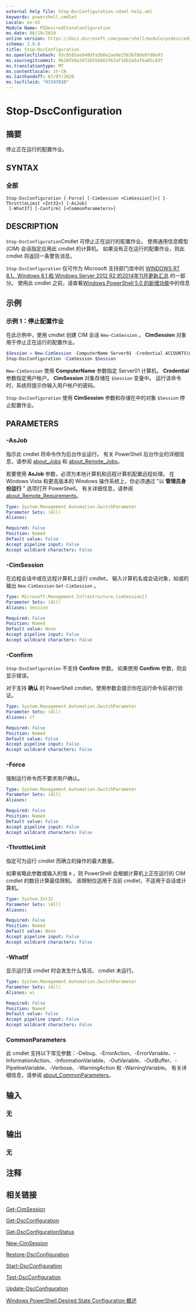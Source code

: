 ```yaml
---
external help file: Stop-DscConfiguration.cdxml-help.xml
keywords: powershell,cmdlet
Locale: en-US
Module Name: PSDesiredStateConfiguration
ms.date: 08/19/2019
online version: https://docs.microsoft.com/powershell/module/psdesiredstateconfiguration/stop-dscconfiguration?view=powershell-5.1&WT.mc_id=ps-gethelp
schema: 2.0.0
title: Stop-DscConfiguration
ms.openlocfilehash: 93c8585ae948dfa360a2ae8e2563670de8fd6e93
ms.sourcegitcommit: 9b28fb9a3d72655bb63f62af18b3a5af6a05cd3f
ms.translationtype: MT
ms.contentlocale: zh-CN
ms.lasthandoff: 07/07/2020
ms.locfileid: "93197830"
---
```

# Stop-DscConfiguration

## 摘要
停止正在运行的配置作业。

## SYNTAX

### 全部

```
Stop-DscConfiguration [-Force] [-CimSession <CimSession[]>] [-ThrottleLimit <Int32>] [-AsJob]
 [-WhatIf] [-Confirm] [<CommonParameters>]
```

## DESCRIPTION

`Stop-DscConfiguration`Cmdlet 可停止正在运行的配置作业。 使用通用信息模型 (CIM) 会话指定应用此 cmdlet 的计算机。 如果没有正在运行的配置作业，则此 cmdlet 将返回一条警告消息。

`Stop-DscConfiguration` 仅可作为 Microsoft 支持部门库中的 [WINDOWS RT 8.1、Windows 8.1 和 Windows Server 2012 R2 的2014年11月更新汇总](https://support.microsoft.com/kb/3000850) 的一部分。 使用此 cmdlet 之前，请查看[Windows PowerShell 5.0 的新增功能](/powershell/scripting/whats-new/What-s-New-in-Windows-PowerShell-50)中的信息

## 示例

### 示例 1：停止配置作业

在此示例中，使用 cmdlet 创建 CIM 会话 `New-CimSession` 。 **CimSession** 对象用于停止正在运行的配置作业。

```powershell
$Session = New-CimSession -ComputerName Server01 -Credential ACCOUNTS\User01
Stop-DscConfiguration -CimSession $Session
```

`New-CimSession` 使用 **ComputerName** 参数指定 Server01 计算机。 **Credential** 参数指定用户帐户。 **CimSession** 对象存储在 `$Session` 变量中。 运行该命令时，系统将提示你输入用户帐户的密码。

`Stop-DscConfiguration` 使用 **CimSession** 参数和存储在中的对象 `$Session` 停止配置作业。

## PARAMETERS

### -AsJob

指示此 cmdlet 将命令作为后台作业运行。 有关 PowerShell 后台作业的详细信息，请参阅 [about_Jobs](../Microsoft.PowerShell.Core/About/about_Jobs.md) 和 [about_Remote_Jobs](../Microsoft.PowerShell.Core/About/about_Remote_Jobs.md)。

若要使用 **AsJob** 参数，必须为本地计算机和远程计算机配置远程处理。 在 Windows Vista 和更高版本的 Windows 操作系统上，你必须通过 "以 **管理员身份运行** " 选项打开 PowerShell。 有关详细信息，请参阅 [about_Remote_Requirements](../Microsoft.PowerShell.Core/About/about_Remote_Requirements.md)。

```yaml
Type: System.Management.Automation.SwitchParameter
Parameter Sets: (All)
Aliases:

Required: False
Position: Named
Default value: False
Accept pipeline input: False
Accept wildcard characters: False
```

### -CimSession

在远程会话中或在远程计算机上运行 cmdlet。 输入计算机名或会话对象，如或的输出 `New-CimSession` `Get-CimSession` 。

```yaml
Type: Microsoft.Management.Infrastructure.CimSession[]
Parameter Sets: (All)
Aliases: Session

Required: False
Position: Named
Default value: None
Accept pipeline input: False
Accept wildcard characters: False
```

### -Confirm

`Stop-DscConfiguration` 不支持 **Confirm** 参数。 如果使用 **Confirm** 参数，则会显示错误。

对于支持 **确认** 的 PowerShell cmdlet，使用参数会提示你在运行命令前进行验证。

```yaml
Type: System.Management.Automation.SwitchParameter
Parameter Sets: (All)
Aliases: cf

Required: False
Position: Named
Default value: False
Accept pipeline input: False
Accept wildcard characters: False
```

### -Force

强制运行命令而不要求用户确认。

```yaml
Type: System.Management.Automation.SwitchParameter
Parameter Sets: (All)
Aliases:

Required: False
Position: Named
Default value: False
Accept pipeline input: False
Accept wildcard characters: False
```

### -ThrottleLimit

指定可为运行 cmdlet 而确立的操作的最大数量。

如果省略此参数或输入的值 `0` ，则 PowerShell 会根据计算机上正在运行的 CIM cmdlet 的数目计算最佳限制。 该限制仅适用于当前 cmdlet，不适用于会话或计算机。

```yaml
Type: System.Int32
Parameter Sets: (All)
Aliases:

Required: False
Position: Named
Default value: None
Accept pipeline input: False
Accept wildcard characters: False
```

### -WhatIf

显示运行该 cmdlet 时会发生什么情况。 cmdlet 未运行。

```yaml
Type: System.Management.Automation.SwitchParameter
Parameter Sets: (All)
Aliases: wi

Required: False
Position: Named
Default value: False
Accept pipeline input: False
Accept wildcard characters: False
```

### CommonParameters

此 cmdlet 支持以下常见参数：-Debug、-ErrorAction、-ErrorVariable、-InformationAction、-InformationVariable、-OutVariable、-OutBuffer、-PipelineVariable、-Verbose、-WarningAction 和 -WarningVariable。 有关详细信息，请参阅 [about_CommonParameters](https://go.microsoft.com/fwlink/?LinkID=113216)。

## 输入

### 无

## 输出

### 无

## 注释

## 相关链接

[Get-CimSession](../CimCmdlets/Get-CimSession.md)

[Get-DscConfiguration](Get-DscConfiguration.md)

[Get-DscConfigurationStatus](Get-DscConfigurationStatus.md)

[New-CimSession](../CimCmdlets/New-CimSession.md)

[Restore-DscConfiguration](Restore-DscConfiguration.md)

[Start-DscConfiguration](Start-DscConfiguration.md)

[Test-DscConfiguration](Test-DscConfiguration.md)

[Update-DscConfiguration](Update-DscConfiguration.md)

[Windows PowerShell Desired State Configuration 概述](/powershell/scripting/dsc/overview/overview)
